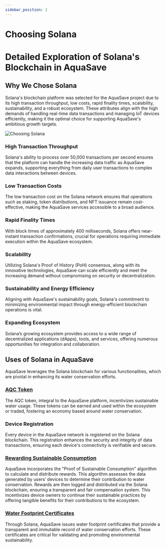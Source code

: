 ```yaml
---
sidebar_position: 2
---
```


# Choosing Solana
# Detailed Exploration of Solana's Blockchain in AquaSave

## Why We Chose Solana
Solana's blockchain platform was selected for the AquaSave project due to its high transaction throughput, low costs, rapid finality times, scalability, sustainability, and a robust ecosystem. These attributes align with the high demands of handling real-time data transactions and managing IoT devices efficiently, making it the optimal choice for supporting AquaSave's ambitious growth targets.

![Choosing Solana](/img/depin/choosing-solana.png)

### High Transaction Throughput
Solana's ability to process over 50,000 transactions per second ensures that the platform can handle the increasing data traffic as AquaSave expands, supporting everything from daily user transactions to complex data interactions between devices.

### Low Transaction Costs
The low transaction cost on the Solana network ensures that operations such as staking, token distributions, and NFT issuance remain cost-effective, making the AquaSave services accessible to a broad audience.

### Rapid Finality Times
With block times of approximately 400 milliseconds, Solana offers near-instant transaction confirmations, crucial for operations requiring immediate execution within the AquaSave ecosystem.

### Scalability
Utilizing Solana's Proof of History (PoH) consensus, along with its innovative technologies, AquaSave can scale efficiently and meet the increasing demand without compromising on security or decentralization.

### Sustainability and Energy Efficiency
Aligning with AquaSave's sustainability goals, Solana's commitment to minimizing environmental impact through energy-efficient blockchain operations is vital.

### Expanding Ecosystem
Solana’s growing ecosystem provides access to a wide range of decentralized applications (dApps), tools, and services, offering numerous opportunities for integration and collaboration.

## Uses of Solana in AquaSave
AquaSave leverages the Solana blockchain for various functionalities, which are pivotal in enhancing its water conservation efforts.

### [AQC Token](/docs/economy-governance/token-economy/what-aqc)
The AQC token, integral to the AquaSave platform, incentivizes sustainable water usage. These tokens can be earned and used within the ecosystem or traded, fostering an economy based around water conservation.

### Device Registration
Every device in the AquaSave network is registered on the Solana blockchain. This registration enhances the security and integrity of data transactions, ensuring each device's connectivity is verifiable and secure.

### [Rewarding Sustainable Consumption](/docs/getting-started/posc)
AquaSave incorporates the "Proof of Sustainable Consumption" algorithm to calculate and distribute rewards. This algorithm assesses the data generated by users’ devices to determine their contribution to water conservation. Rewards are then logged and distributed via the Solana blockchain, ensuring a transparent and fair compensation system. This incentivizes device owners to continue their sustainable practices by offering tangible benefits for their contributions to the ecosystem.

### [Water Footprint Certificates](/docs/category/water-footprint-certificate)
Through Solana, AquaSave issues water footprint certificates that provide a transparent and immutable record of water conservation efforts. These certificates are critical for validating and promoting environmental sustainability.
